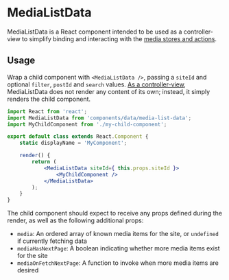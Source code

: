 # MediaListData

MediaListData is a React component intended to be used as a controller-view to simplify binding and interacting with the [media stores and actions](../../../lib/media/).

## Usage

Wrap a child component with `<MediaListData />`, passing a `siteId` and optional `filter`, `postId` and `search` values. [As a controller-view](https://facebook.github.io/flux/docs/overview.html#views-and-controller-views), MediaListData does not render any content of its own; instead, it simply renders the child component.

```jsx
import React from 'react';
import MediaListData from 'components/data/media-list-data';
import MyChildComponent from './my-child-component';

export default class extends React.Component {
	static displayName = 'MyComponent';

	render() {
		return (
			<MediaListData siteId={ this.props.siteId }>
				<MyChildComponent />
			</MediaListData>
		);
	}
}
```

The child component should expect to receive any props defined during the render, as well as the following additional props:

- `media`: An ordered array of known media items for the site, or `undefined` if currently fetching data
- `mediaHasNextPage`: A boolean indicating whether more media items exist for the site
- `mediaOnFetchNextPage`: A function to invoke when more media items are desired
